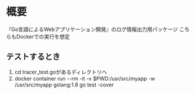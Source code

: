 # 概要

『Go言語によるWebアプリケーション開発』のログ情報出力用パッケージ
こちらもDockerでの実行を想定


## テストするとき
1. cd tracer_test.goがあるディレクトリへ
2. docker container run --rm -it -v $PWD:/usr/src/myapp -w /usr/src/myapp golang:1.8 go test -cover

